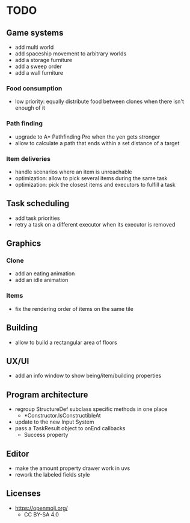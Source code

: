 # TODO

## Game systems
- add multi world
- add spaceship movement to arbitrary worlds
- add a storage furniture
- add a sweep order
- add a wall furniture

### Food consumption
- low priority: equally distribute food between clones when there isn't enough of it

### Path finding
- upgrade to A* Pathfinding Pro when the yen gets stronger
- allow to calculate a path that ends within a set distance of a target

### Item deliveries
- handle scenarios where an item is unreachable
- optimization: allow to pick several items during the same task
- optimization: pick the closest items and executors to fulfill a task

## Task scheduling
- add task priorities
- retry a task on a different executor when its executor is removed

## Graphics

### Clone
- add an eating animation
- add an idle animation

### Items
- fix the rendering order of items on the same tile

## Building
- allow to build a rectangular area of floors

## UX/UI
- add an info window to show being/item/building properties

## Program architecture
- regroup StructureDef subclass specific methods in one place
  - *Constructor.IsConstructibleAt
- update to the new Input System
- pass a TaskResult object to onEnd callbacks
  - Success property

## Editor
- make the amount property drawer work in uvs
- rework the labeled fields style

## Licenses
- https://openmoji.org/
  - CC BY-SA 4.0